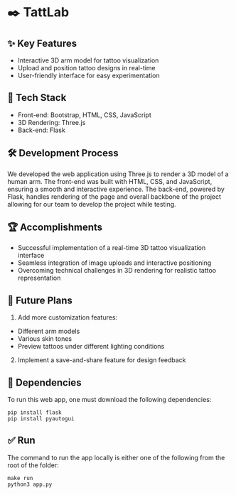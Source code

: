 # ✒️ TattLab

## ✨ Key Features
- Interactive 3D arm model for tattoo visualization
- Upload and position tattoo designs in real-time
- User-friendly interface for easy experimentation

## 🤖 Tech Stack
- Front-end: Bootstrap, HTML, CSS, JavaScript
- 3D Rendering: Three.js
- Back-end: Flask

## 🛠️ Development Process
We developed the web application using Three.js to render a 3D model of a human arm. The front-end was built with HTML, CSS, and JavaScript, ensuring a smooth and interactive experience. The back-end, powered by Flask, handles rendering of the page and overall backbone of the project allowing for our team to develop the project while testing.

## 🏆 Accomplishments
- Successful implementation of a real-time 3D tattoo visualization interface
- Seamless integration of image uploads and interactive positioning
- Overcoming technical challenges in 3D rendering for realistic tattoo representation

## 🔮 Future Plans
1. Add more customization features:
- Different arm models
- Various skin tones
- Preview tattoos under different lighting conditions
2. Implement a save-and-share feature for design feedback
  
## 🤖 Dependencies
To run this web app, one must download the following dependencies:    
```
pip install flask    
pip install pyautogui  
```
## ✅ Run
The command to run the app locally is either one of the following from the root of the folder:    
```
make run    
python3 app.py
```

